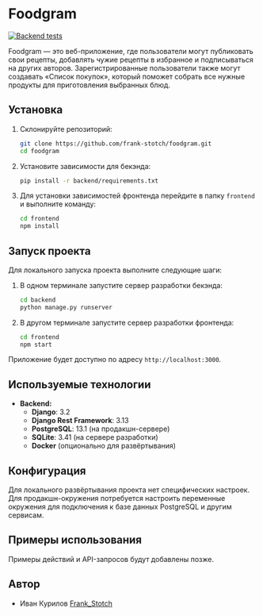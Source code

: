 # Foodgram

[![Backend tests](https://github.com/frank-stotch/foodgram/actions/workflows/backend_tests.yml/badge.svg)](https://github.com/frank-stotch/foodgram/actions/workflows/backend_tests.yml) 

Foodgram — это веб-приложение, где пользователи могут публиковать свои рецепты, добавлять чужие рецепты в избранное и подписываться на других авторов. Зарегистрированные пользователи также могут создавать «Список покупок», который поможет собрать все нужные продукты для приготовления выбранных блюд.

## Установка

1. Склонируйте репозиторий:

    ```bash
    git clone https://github.com/frank-stotch/foodgram.git
    cd foodgram
    ```

2. Установите зависимости для бекэнда:

    ```bash
    pip install -r backend/requirements.txt
    ```

3. Для установки зависимостей фронтенда перейдите в папку `frontend` и выполните команду:

    ```bash
    cd frontend
    npm install
    ```

## Запуск проекта

Для локального запуска проекта выполните следующие шаги:

1. В одном терминале запустите сервер разработки бекэнда:

    ```bash
    cd backend
    python manage.py runserver
    ```

2. В другом терминале запустите сервер разработки фронтенда:

    ```bash
    cd frontend
    npm start
    ```

Приложение будет доступно по адресу `http://localhost:3000`.

## Используемые технологии

- **Backend:**
  - **Django**: 3.2
  - **Django Rest Framework**: 3.13
  - **PostgreSQL**: 13.1 (на продакшн-сервере)
  - **SQLite**: 3.41 (на сервере разработки)
  - **Docker** (опционально для развёртывания)


## Конфигурация

Для локального развёртывания проекта нет специфических настроек. Для продакшн-окружения потребуется настроить переменные окружения для подключения к базе данных PostgreSQL и другим сервисам.

## Примеры использования

Примеры действий и API-запросов будут добавлены позже.

## Автор

* Иван Курилов [Frank_Stotch](https://github.com/frank-stotch)
